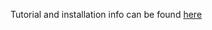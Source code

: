 
Tutorial and installation info can be found [here](https://github.com/dermen/resonet/blob/master/README.md)
